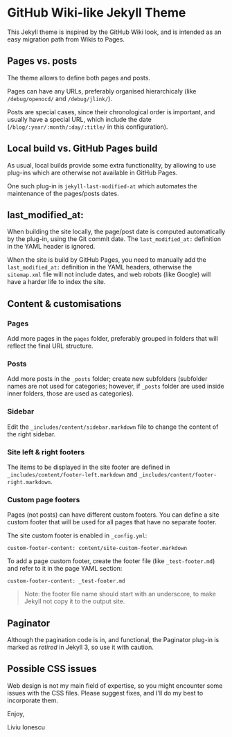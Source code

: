 # GitHub Wiki-like Jekyll Theme

This Jekyll theme is inspired by the GitHub Wiki look, and is intended as an easy migration path from Wikis to Pages.

## Pages vs. posts

The theme allows to define both pages and posts.

Pages can have any URLs, preferably organised hierarchicaly (like `/debug/openocd/` and `/debug/jlink/`).

Posts are special cases, since their chronological order is important, and usually have a special URL, which include the date (`/blog/:year/:month/:day/:title/` in this configuration).

## Local build vs. GitHub Pages build

As usual, local builds provide some extra functionality, by allowing to use plug-ins which are otherwise not available in GitHub Pages.

One such plug-in is `jekyll-last-modified-at` which automates the maintenance of the pages/posts dates.

## last_modified_at:

When building the site locally, the page/post date is computed automatically by the plug-in, using the Git commit date. The `last_modified_at:` definition in the YAML header is ignored.

When the site is build by GitHub Pages, you need to manually add the `last_modified_at:` definition in the YAML headers, otherwise the `sitemap.xml` file will not include dates, and web robots (like Google) will have a harder life to index the site.

## Content & customisations

### Pages

Add more pages in the `pages` folder, preferably grouped in folders that will reflect the final URL structure.

### Posts

Add more posts in the `_posts` folder; create new subfolders (subfolder names are not used for categories; however, if `_posts` folder are used inside inner folders, those are used as categories).

### Sidebar

Edit the `_includes/content/sidebar.markdown` file to change the content of the right sidebar.

### Site left & right footers

The items to be displayed in the site footer are defined in `_includes/content/footer-left.markdown` and `_includes/content/footer-right.markdown`.

### Custom page footers

Pages (not posts) can have different custom footers. You can define a site custom footer that will be used for all pages that have no separate footer.

The site custom footer is enabled in `_config.yml`:

```
custom-footer-content: content/site-custom-footer.markdown
```

To add a page custom footer, create the footer file (like `_test-footer.md`) and refer to it in the page YAML section:

```
custom-footer-content: _test-footer.md
```

> Note: the footer file name should start with an underscore, to make Jekyll not copy it to the output site.

## Paginator

Although the pagination code is in, and functional, the Paginator plug-in is marked as _retired_ in Jekyll 3, so use it with caution.

## Possible CSS issues

Web design is not my main field of expertise, so you might encounter some issues with the CSS files. Please suggest fixes, and I'll do my best to incorporate them.

Enjoy,

Liviu Ionescu
